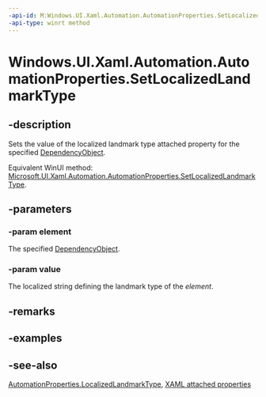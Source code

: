 ```yaml
---
-api-id: M:Windows.UI.Xaml.Automation.AutomationProperties.SetLocalizedLandmarkType(Windows.UI.Xaml.DependencyObject,System.String)
-api-type: winrt method
---
```


<!-- Method syntax
public void SetLocalizedLandmarkType(Windows.UI.Xaml.DependencyObject element, System.String value)
-->

# Windows.UI.Xaml.Automation.AutomationProperties.SetLocalizedLandmarkType

## -description
Sets the value of the localized landmark type attached property for the specified [DependencyObject](../windows.ui.xaml/dependencyobject.md).

Equivalent WinUI method: [Microsoft.UI.Xaml.Automation.AutomationProperties.SetLocalizedLandmarkType](/windows/winui/api/microsoft.ui.xaml.automation.automationproperties.setlocalizedlandmarktype).

## -parameters
### -param element
The specified [DependencyObject](../windows.ui.xaml/dependencyobject.md).

### -param value
The localized string defining the landmark type of the *element*.

## -remarks

## -examples

## -see-also

[AutomationProperties.LocalizedLandmarkType](automationproperties_localizedlandmarktype.md), [XAML attached properties](/windows/uwp/xaml-platform/attached-properties-overview)
